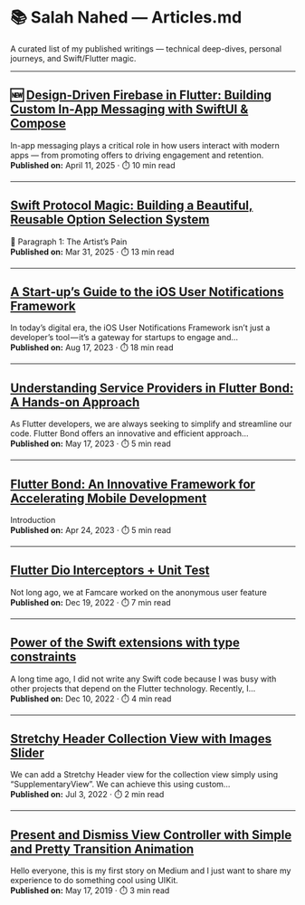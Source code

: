 # 📚 Salah Nahed — Articles.md

A curated list of my published writings — technical deep-dives, personal journeys, and Swift/Flutter magic.

---

## 🆕 [Design-Driven Firebase in Flutter: Building Custom In-App Messaging with SwiftUI & Compose](https://medium.com/@salahamassi/design-driven-firebase-in-flutter-building-custom-in-app-messaging-with-swiftui-compose-ff2b7875d8a7)

In-app messaging plays a critical role in how users interact with modern apps — from promoting offers to driving engagement and retention.  
**Published on:** April 11, 2025 · ⏱️ 10 min read

---

## [Swift Protocol Magic: Building a Beautiful, Reusable Option Selection System](https://medium.com/@salahamassi/swift-protocol-magic-building-a-beautiful-reusable-option-selection-system-bcb76adead7c)
🎨 Paragraph 1: The Artist’s Pain  
**Published on:** Mar 31, 2025 · ⏱️ 13 min read

---

## [A Start-up’s Guide to the iOS User Notifications Framework](https://medium.com/@salahamassi/a-start-ups-guide-to-the-ios-user-notifications-framework-68d52de00ef8)
In today’s digital era, the iOS User Notifications Framework isn’t just a developer’s tool — it’s a gateway for startups to engage and…  
**Published on:** Aug 17, 2023 · ⏱️ 18 min read

---

## [Understanding Service Providers in Flutter Bond: A Hands-on Approach](https://medium.com/@salahamassi/understanding-service-providers-in-flutter-bond-a-hands-on-approach-c124f9d50cfe)
As Flutter developers, we are always seeking to simplify and streamline our code. Flutter Bond offers an innovative and efficient approach…  
**Published on:** May 17, 2023 · ⏱️ 5 min read

---

## [Flutter Bond: An Innovative Framework for Accelerating Mobile Development](https://medium.com/@salahamassi/flutter-bond-a-laravel-inspired-framework-for-streamlined-mobile-development-8fb28b128ef7)
Introduction  
**Published on:** Apr 24, 2023 · ⏱️ 5 min read

---

## [Flutter Dio Interceptors + Unit Test](https://medium.com/@salahamassi/flutter-dio-interceptors-unit-test-c2795867bbff)
Not long ago, we at Famcare worked on the anonymous user feature  
**Published on:** Dec 19, 2022 · ⏱️ 7 min read

---

## [Power of the Swift extensions with type constraints](https://medium.com/@salahamassi/power-of-the-swift-extensions-with-type-constraints-97b1c8a4536e)
A long time ago, I did not write any Swift code because I was busy with other projects that depend on the Flutter technology. Recently, I…  
**Published on:** Dec 10, 2022 · ⏱️ 4 min read

---

## [Stretchy Header Collection View with Images Slider](https://medium.com/@salahamassi/stretchy-header-collection-view-with-images-slider-8202a56b3cbf)
We can add a Stretchy Header view for the collection view simply using “SupplementaryView”. We can achieve this using custom…  
**Published on:** Jul 3, 2022 · ⏱️ 2 min read

---

## [Present and Dismiss View Controller with Simple and Pretty Transition Animation](https://medium.com/@salahamassi/present-and-dismiss-view-controller-with-simple-and-pretty-transition-animation-7fa42ddbda5f)
Hello everyone, this is my first story on Medium and I just want to share my experience to do something cool using UIKit.  
**Published on:** May 17, 2019 · ⏱️ 3 min read

